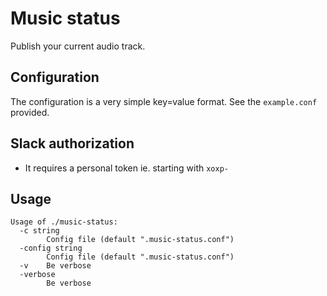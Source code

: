 # Music status

Publish your current audio track.

## Configuration

The configuration is a very simple key=value format. See the `example.conf`
provided.

## Slack authorization

- It requires a personal token ie. starting with `xoxp-`


## Usage

```
Usage of ./music-status:
  -c string
        Config file (default ".music-status.conf")
  -config string
        Config file (default ".music-status.conf")
  -v    Be verbose
  -verbose
        Be verbose
```
